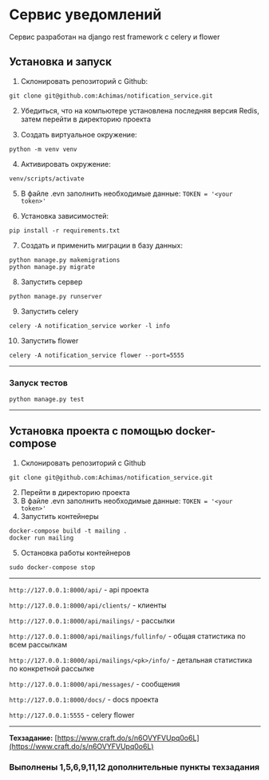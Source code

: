 # Сервис уведомлений

Сервис разработан на django rest framework с celery и flower


## Установка и запуск

1. Склонировать репозиторий с Github:

````
git clone git@github.com:Achimas/notification_service.git
````
2. Убедиться, что на компьютере установлена последняя версия Redis, затем перейти в директорию проекта

3. Создать виртуальное окружение:

````
python -m venv venv
````

4. Активировать окружение: 

````
venv/scripts/activate
````
5. В файле .evn заполнить необходимые данные: ```TOKEN = '<your token>'```
 
6. Установка зависимостей:

```
pip install -r requirements.txt
```

7. Создать и применить миграции в базу данных:
```
python manage.py makemigrations
python manage.py migrate
```
8. Запустить сервер
```
python manage.py runserver
```
9. Запустить celery
```
celery -A notification_service worker -l info
```
10. Запустить flower

```
celery -A notification_service flower --port=5555
```
***
### Запуск тестов
``` 
python manage.py test
```
***
## Установка проекта с помощью docker-compose


1. Склонировать репозиторий с Github
```
git clone git@github.com:Achimas/notification_service.git
```
2. Перейти в директорию проекта
3. В файле .evn заполнить необходимые данные: ```TOKEN = '<your token>'```
4. Запустить контейнеры 
``` 
docker-compose build -t mailing .
docker run mailing
 ```
5. Остановка работы контейнеров 
```
sudo docker-compose stop
```
***
```http://127.0.0.1:8000/api/``` - api проекта

```http://127.0.0.1:8000/api/clients/``` - клиенты

```http://127.0.0.1:8000/api/mailings/``` - рассылки

```http://127.0.0.1:8000/api/mailings/fullinfo/``` - общая статистика по всем рассылкам

```http://127.0.0.1:8000/api/mailings/<pk>/info/``` - детальная статистика по конкретной рассылке

```http://127.0.0.1:8000/api/messages/``` - сообщения

```http://127.0.0.1:8000/docs/``` - docs проекта

```http://127.0.0.1:5555``` - celery flower

***

**Техзадание:** 
[https://www.craft.do/s/n6OVYFVUpq0o6L](https://www.craft.do/s/n6OVYFVUpq0o6L)

### Выполнены 1,5,6,9,11,12 дополнительные пункты техзадания

